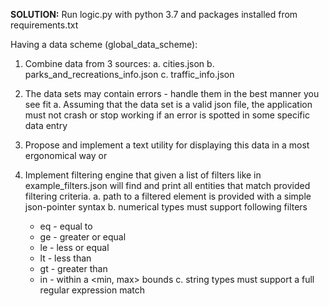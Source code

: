 **SOLUTION:**
Run logic.py with python 3.7 and packages installed from requirements.txt


Having a data scheme (global_data_scheme):
1. Combine data from 3 sources:
    a. cities.json
    b. parks_and_recreations_info.json
    c. traffic_info.json

2. The data sets may contain errors - handle them in the best manner you see fit
    a. Assuming that the data set is a valid json file, the application must not crash or stop working if an error is spotted in some specific data entry

3. Propose and implement a text utility for displaying this data in a most ergonomical way
    or

4. Implement filtering engine that given a list of filters like in example_filters.json will find and print all entities that match provided filtering criteria.
    a. path to a filtered element is provided with a simple json-pointer syntax
    b. numerical types must support following filters
      * eq - equal to
      * ge - greater or equal
      * le - less or equal
      * lt - less than
      * gt - greater than
      * in - within a <min, max> bounds
    c. string types must support a full regular expression match
